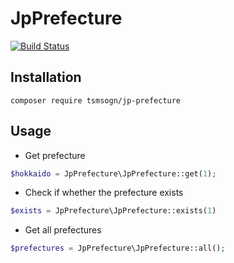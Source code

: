 # JpPrefecture

[![Build Status](https://travis-ci.org/tsmsogn/JpPrefecture.svg?branch=master)](https://travis-ci.org/tsmsogn/JpPrefecture)

## Installation

```shell
composer require tsmsogn/jp-prefecture
```

## Usage

- Get prefecture

```php
$hokkaido = JpPrefecture\JpPrefecture::get(1);
```

- Check if whether the prefecture exists

```php
$exists = JpPrefecture\JpPrefecture::exists(1)
```

- Get all prefectures

```php
$prefectures = JpPrefecture\JpPrefecture::all();
```
